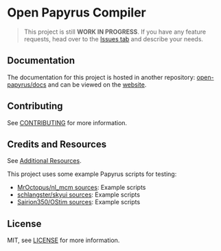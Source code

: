 # Open Papyrus Compiler

> This project is still **WORK IN PROGRESS**. If you have any feature requests, head over to the [Issues tab](https://github.com/erri120/papyrus-compiler) and describe your needs.

## Documentation

The documentation for this project is hosted in another repository: [open-papyrus/docs](https://github.com/open-papyrus/docs) and can be viewed on the [website](https://open-papyrus.github.io/docs/).

## Contributing

See [CONTRIBUTING](CONTRIBUTING.md) for more information.

## Credits and Resources

See [Additional Resources](https://open-papyrus.github.io/docs/Additional_Resources.html).

This project uses some example Papyrus scripts for testing:

- [MrOctopus/nl_mcm sources](https://github.com/MrOctopus/nl_mcm/tree/main/main/source): Example scripts
- [schlangster/skyui sources](https://github.com/schlangster/skyui/tree/master/dist/Data/Scripts/Source): Example scripts
- [Sairion350/OStim sources](https://github.com/Sairion350/OStim/tree/main/Scripts/Source): Example scripts

## License

MIT, see [LICENSE](LICENSE) for more information.
